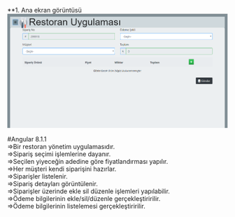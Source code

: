 **1. Ana ekran görüntüsü
![](2019-09-28-21-55-06.png)

#Angular 8.1.1<br/>
=>Bir restoran yönetim uygulamasıdır.<br/>
=>Sipariş seçimi işlemlerine dayanır.<br/>
=>Seçilen yiyeceğin adedine göre fiyatlandırması yapılır.<br/>
=>Her müşteri kendi siparişini hazırlar.<br/>
=>Siparişler listelenir.<br/>
=>Sipariş detayları görüntülenir.<br/>
=>Siparişler üzerinde ekle sil düzenle işlemleri yapılabilir.<br/>
=>Ödeme bilgilerinin ekle/sil/düzenle gerçekleştiririlir.<br/>
=>Ödeme bilgilerinin listelemesi gerçekleştiririlir.<br/>
